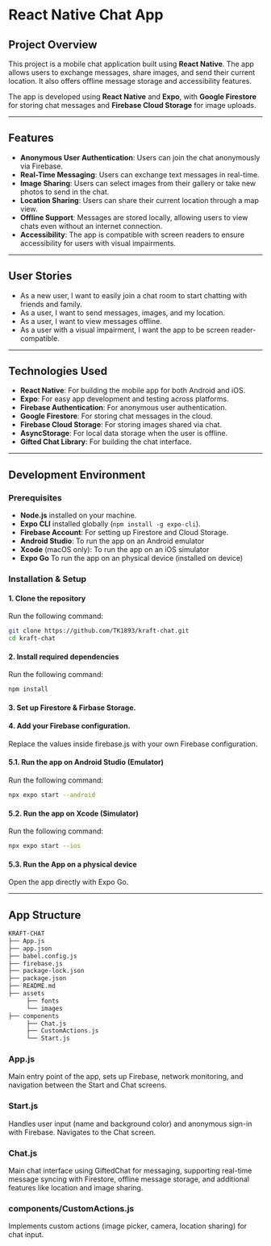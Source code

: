 # React Native Chat App

## Project Overview

This project is a mobile chat application built using **React Native**. The app allows users to exchange messages, share images, and send their current location. It also offers offline message storage and accessibility features.

The app is developed using **React Native** and **Expo**, with **Google Firestore** for storing chat messages and **Firebase Cloud Storage** for image uploads.

---

## Features

- **Anonymous User Authentication**: Users can join the chat anonymously via Firebase.
- **Real-Time Messaging**: Users can exchange text messages in real-time.
- **Image Sharing**: Users can select images from their gallery or take new photos to send in the chat.
- **Location Sharing**: Users can share their current location through a map view.
- **Offline Support**: Messages are stored locally, allowing users to view chats even without an internet connection.
- **Accessibility**: The app is compatible with screen readers to ensure accessibility for users with visual impairments.

---

## User Stories

- As a new user, I want to easily join a chat room to start chatting with friends and family.
- As a user, I want to send messages, images, and my location.
- As a user, I want to view messages offline.
- As a user with a visual impairment, I want the app to be screen reader-compatible.

---

## Technologies Used

- **React Native**: For building the mobile app for both Android and iOS.
- **Expo**: For easy app development and testing across platforms.
- **Firebase Authentication**: For anonymous user authentication.
- **Google Firestore**: For storing chat messages in the cloud.
- **Firebase Cloud Storage**: For storing images shared via chat.
- **AsyncStorage**: For local data storage when the user is offline.
- **Gifted Chat Library**: For building the chat interface.

---

## Development Environment

### Prerequisites

- **Node.js** installed on your machine.
- **Expo CLI** installed globally (`npm install -g expo-cli`).
- **Firebase Account**: For setting up Firestore and Cloud Storage.
- **Android Studio**: To run the app on an Android emulator
- **Xcode** (macOS only): To run the app on an iOS simulator
- **Expo Go** To run the app on an physical device (installed on device)

### Installation & Setup

#### 1. Clone the repository

Run the following command:

```bash
git clone https://github.com/TK1893/kraft-chat.git
cd kraft-chat
```

#### 2. Install required dependencies

Run the following command:

```bash
npm install
```

#### 3. Set up Firestore & Firbase Storage.

#### 4. Add your Firebase configuration.

Replace the values inside firebase.js with your own Firebase configuration.

#### 5.1. Run the app on Android Studio (Emulator)

Run the following command:

```bash
npx expo start --android
```

#### 5.2. Run the app on Xcode (Simulator)

Run the following command:

```bash
npx expo start --ios
```

#### 5.3. Run the App on a physical device

Open the app directly with Expo Go.

---

## App Structure

```bash
KRAFT-CHAT
├── App.js
├── app.json
├── babel.config.js
├── firebase.js
├── package-lock.json
├── package.json
├── README.md
├── assets
     ├── fonts
     └── images
├── components
     ├── Chat.js
     ├── CustomActions.js
     └── Start.js
```

### App.js

Main entry point of the app, sets up Firebase, network monitoring, and navigation between the Start and Chat screens.

### Start.js

Handles user input (name and background color) and anonymous sign-in with Firebase. Navigates to the Chat screen.

### Chat.js

Main chat interface using GiftedChat for messaging, supporting real-time message syncing with Firestore, offline message storage, and additional features like location and image sharing.

### components/CustomActions.js

Implements custom actions (image picker, camera, location sharing) for chat input.
